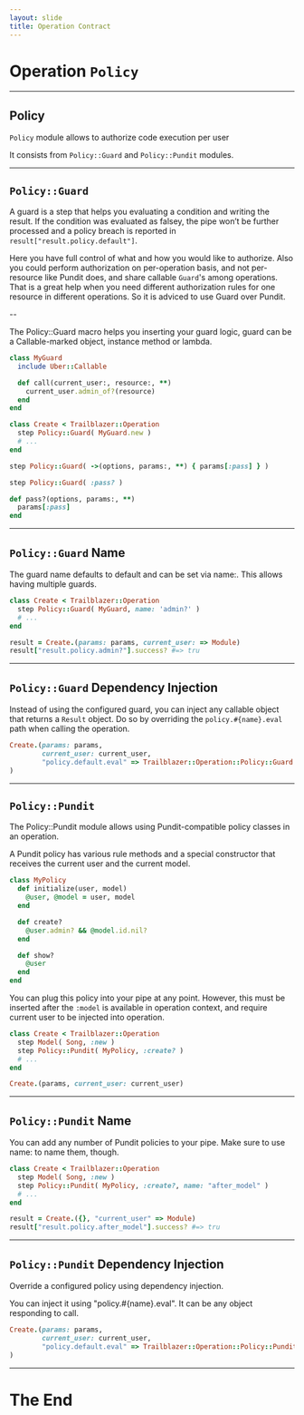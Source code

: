 ```yaml
---
layout: slide
title: Operation Contract
---
```


# Operation `Policy`

---

## Policy

`Policy` module allows to authorize code execution per user

It consists from `Policy::Guard` and `Policy::Pundit` modules.

---

## `Policy::Guard`

A guard is a step that helps you evaluating a condition and writing the result. If the condition was evaluated as falsey, the pipe won’t be further processed and a policy breach is reported in `result["result.policy.default"]`.

Here you have full control of what and how you would like to authorize. Also you could perform authorization on per-operation basis, and not per-resource like Pundit does, and share callable `Guard`'s among operations.
That is a great help when you need different authorization rules for one resource in different operations.
So it is adviced to use Guard over Pundit.

--

The Policy::Guard macro helps you inserting your guard logic, guard can be a Callable-marked object, instance method or lambda.


```ruby
class MyGuard
  include Uber::Callable

  def call(current_user:, resource:, **)
    current_user.admin_of?(resource)
  end
end

class Create < Trailblazer::Operation
  step Policy::Guard( MyGuard.new )
  # ...
end
```

```ruby
step Policy::Guard( ->(options, params:, **) { params[:pass] } )
```

```ruby
step Policy::Guard( :pass? )

def pass?(options, params:, **)
  params[:pass]
end
```

---

## `Policy::Guard` Name

The guard name defaults to default and can be set via name:. This allows having multiple guards.

```ruby
class Create < Trailblazer::Operation
  step Policy::Guard( MyGuard, name: 'admin?' )
  # ...
end

result = Create.(params: params, current_user: => Module)
result["result.policy.admin?"].success? #=> tru
```

---

## `Policy::Guard` Dependency Injection

Instead of using the configured guard, you can inject any callable object that returns a `Result` object. Do so by overriding the `policy.#{name}.eval` path when calling the operation.

```ruby
Create.(params: params,
        current_user: current_user,
        "policy.default.eval" => Trailblazer::Operation::Policy::Guard.build(MyGuard))
)
```

---

## `Policy::Pundit`

The Policy::Pundit module allows using Pundit-compatible policy classes in an operation.

A Pundit policy has various rule methods and a special constructor that receives the current user and the current model.

```ruby
class MyPolicy
  def initialize(user, model)
    @user, @model = user, model
  end

  def create?
    @user.admin? && @model.id.nil?
  end

  def show?
    @user
  end
end
```

You can plug this policy into your pipe at any point. However, this must be inserted after the `:model` is available in operation context, and require current user to be injected into operation.

```ruby
class Create < Trailblazer::Operation
  step Model( Song, :new )
  step Policy::Pundit( MyPolicy, :create? )
  # ...
end

Create.(params, current_user: current_user)
```

---

## `Policy::Pundit` Name

You can add any number of Pundit policies to your pipe. Make sure to use name: to name them, though.

```ruby
class Create < Trailblazer::Operation
  step Model( Song, :new )
  step Policy::Pundit( MyPolicy, :create?, name: "after_model" )
  # ...
end

result = Create.({}, "current_user" => Module)
result["result.policy.after_model"].success? #=> tru
```

---

## `Policy::Pundit` Dependency Injection

Override a configured policy using dependency injection.

You can inject it using "policy.#{name}.eval". It can be any object responding to call.

```ruby
Create.(params: params,
        current_user: current_user,
        "policy.default.eval" => Trailblazer::Operation::Policy::Pundit.build(AnotherPolicy, :create?)
)
```

---

# The End
